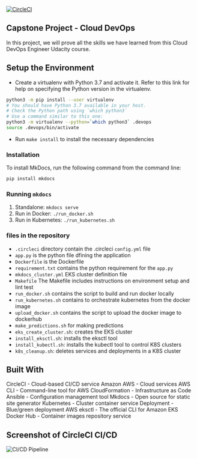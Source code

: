 [![CircleCI](https://dl.circleci.com/status-badge/img/gh/itjosephchung/udacity-cloud-devops-engineer-capstone/tree/main.svg?style=svg)](https://dl.circleci.com/status-badge/redirect/gh/itjosephchung/udacity-cloud-devops-engineer-capstone/tree/main)

## Capstone Project - Cloud DevOps
In this project, we will prove all the skills we have learned from this Cloud DevOps Engineer Udacity course.

## Setup the Environment

* Create a virtualenv with Python 3.7 and activate it. Refer to this link for help on specifying the Python version in the virtualenv.
```bash
python3 -m pip install --user virtualenv
# You should have Python 3.7 available in your host.
# Check the Python path using `which python3`
# Use a command similar to this one:
python3 -m virtualenv --python=`which python3` .devops
source .devops/bin/activate
```
* Run `make install` to install the necessary dependencies

### Installation
To install MkDocs, run the following command from the command line:

```bash 
pip install mkdocs
```

### Running `mkdocs`

1. Standalone:  `mkdocs serve`
2. Run in Docker:  `./run_docker.sh`
3. Run in Kubernetes:  `./run_kubernetes.sh`

### files in the repository
* `.circleci` directory contain the .circleci `config.yml` file
* `app.py` is the python file dfining the application
* `Dockerfile` is the Dockerfile
* `requirement.txt` contains the python requirement for the `app.py`
* `mkdocs_cluster.yml` EKS cluster definition file
* `Makefile` The Makefile includes instructions on environment setup and lint test
* `run_docker.sh` contains the script to build and run docker locally
* `run_kubernetes.sh` contains to orchestrate kubernetes from the docker image
* `upload_docker.sh` contains the script to upload the docker image to dockerhub
* `make_predictions.sh` for making predictions 
* `eks_create_cluster.sh`: creates the EKS cluster
* `install_eksctl.sh`: installs the eksctl tool
* `install_kubectl.sh`: installs the kubectl tool to control K8S clusters
* `k8s_cleanup.sh`: deletes services and deployments in a K8S cluster

## Built With
CircleCI - Cloud-based CI/CD service
Amazon AWS - Cloud services
AWS CLI - Command-line tool for AWS
CloudFormation - Infrastructure as Code
Ansible - Configuration management tool
Mkdocs - Open source for static site generator
Kubernetes - Cluster container service
Deployment - Blue/green deployment
AWS eksctl - The official CLI for Amazon EKS
Docker Hub - Container images repository service

## Screenshot of CircleCI CI/CD
![CI/CD Pipeline](circleci.png)
